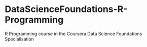 # DataScienceFoundations-R-Programming
R Programming course in the Coursera Data Science Foundations Specialisation
